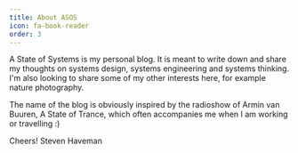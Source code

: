 ```yaml
---
title: About ASOS
icon: fa-book-reader
order: 3
---
```


A State of Systems is my personal blog. It is meant to write down and share my thoughts on systems design, systems engineering and systems thinking.
I'm also looking to share some of my other interests here, for example nature photography.

The name of the blog is obviously inspired by the radioshow of Armin van Buuren, A State of Trance, which often accompanies me when I am working or travelling :)

Cheers!
Steven Haveman
